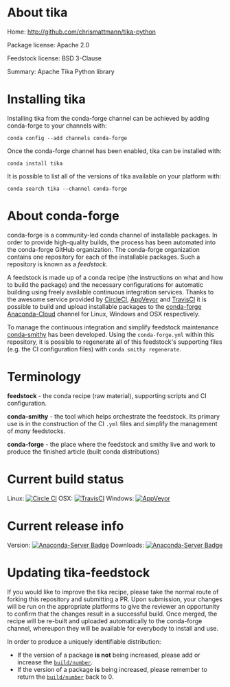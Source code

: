 About tika
==========

Home: http://github.com/chrismattmann/tika-python

Package license: Apache 2.0

Feedstock license: BSD 3-Clause

Summary: Apache Tika Python library



Installing tika
===============

Installing tika from the conda-forge channel can be achieved by adding conda-forge to your channels with:

```
conda config --add channels conda-forge
```

Once the conda-forge channel has been enabled, tika can be installed with:

```
conda install tika
```

It is possible to list all of the versions of tika available on your platform with:

```
conda search tika --channel conda-forge
```


About conda-forge
=================

conda-forge is a community-led conda channel of installable packages.
In order to provide high-quality builds, the process has been automated into the
conda-forge GitHub organization. The conda-forge organization contains one repository 
for each of the installable packages. Such a repository is known as a *feedstock*.

A feedstock is made up of a conda recipe (the instructions on what and how to build
the package) and the necessary configurations for automatic building using freely
available continuous integration services. Thanks to the awesome service provided by
[CircleCI](https://circleci.com/), [AppVeyor](http://www.appveyor.com/)
and [TravisCI](https://travis-ci.org/) it is possible to build and upload installable
packages to the [conda-forge](https://anaconda.org/conda-forge)
[Anaconda-Cloud](http://docs.anaconda.org/) channel for Linux, Windows and OSX respectively.

To manage the continuous integration and simplify feedstock maintenance
[conda-smithy](http://github.com/conda-forge/conda-smithy) has been developed.
Using the ``conda-forge.yml`` within this repository, it is possible to regenerate all of
this feedstock's supporting files (e.g. the CI configuration files) with ``conda smithy regenerate``.


Terminology
===========

**feedstock** - the conda recipe (raw material), supporting scripts and CI configuration.

**conda-smithy** - the tool which helps orchestrate the feedstock.
                   Its primary use is in the construction of the CI ``.yml`` files
                   and simplify the management of *many* feedstocks.

**conda-forge** - the place where the feedstock and smithy live and work to
                  produce the finished article (built conda distributions)

Current build status
====================

Linux: [![Circle CI](https://circleci.com/gh/conda-forge/tika-feedstock.svg?style=svg)](https://circleci.com/gh/conda-forge/tika-feedstock)
OSX: [![TravisCI](https://travis-ci.org/conda-forge/tika-feedstock.svg?branch=master)](https://travis-ci.org/conda-forge/tika-feedstock) 
Windows: [![AppVeyor](https://ci.appveyor.com/api/projects/status/github/conda-forge/tika-feedstock?svg=True)](https://ci.appveyor.com/project/conda-forge/tika-feedstock/branch/master)

Current release info
====================
Version: [![Anaconda-Server Badge](https://anaconda.org/conda-forge/tika/badges/version.svg)](https://anaconda.org/conda-forge/tika)
Downloads: [![Anaconda-Server Badge](https://anaconda.org/conda-forge/tika/badges/downloads.svg)](https://anaconda.org/conda-forge/tika)


Updating tika-feedstock
=======================

If you would like to improve the tika recipe, please take the normal
route of forking this repository and submitting a PR. Upon submission, your changes will
be run on the appropriate platforms to give the reviewer an opportunity to confirm that the
changes result in a successful build. Once merged, the recipe will be re-built and uploaded
automatically to the conda-forge channel, whereupon they will be available for everybody to
install and use.

In order to produce a uniquely identifiable distribution:
 * If the version of a package **is not** being increased, please add or increase
   the [``build/number``](http://conda.pydata.org/docs/building/meta-yaml.html#build-number-and-string). 
 * If the version of a package **is** being increased, please remember to return
   the [``build/number``](http://conda.pydata.org/docs/building/meta-yaml.html#build-number-and-string)
   back to 0.
